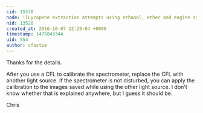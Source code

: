 ```yaml
---
cid: 15578
node: ![Lycopene extraction attempts using ethanol, ether and engine starter fluid](../notes/iamkat/10-06-2016/lycopene-extraction-attempts-using-ethanol-ether-and-engine-starter-fluid)
nid: 13528
created_at: 2016-10-07 12:29:04 +0000
timestamp: 1475843344
uid: 554
author: cfastie
---
```


Thanks for the details.

After you use a CFL to calibrate the spectrometer, replace the CFL with another light source. If the spectrometer is not disturbed, you can apply the calibration to the images saved while using the other light source. I don't know whether that is explained anywhere, but I guess it should be.

Chris